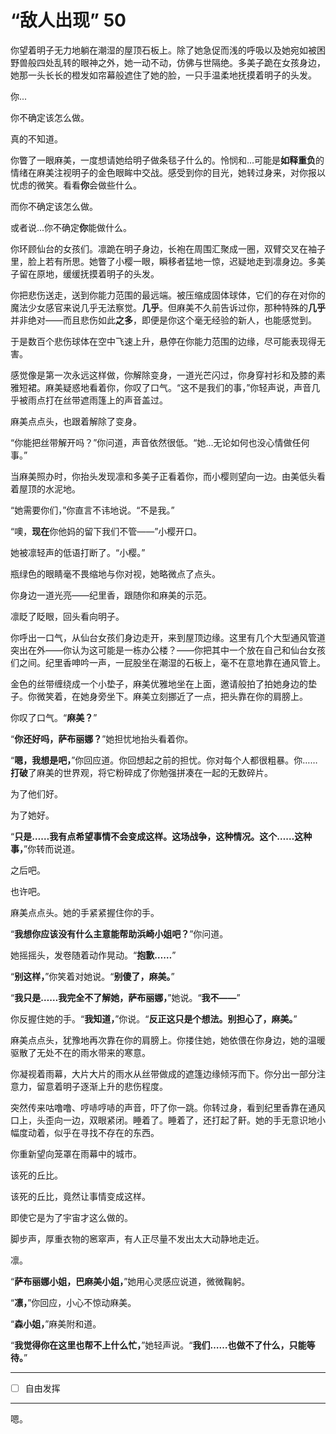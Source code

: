 # “敌人出现” 50

你望着明子无力地躺在潮湿的屋顶石板上。除了她急促而浅的呼吸以及她宛如被困野兽般四处乱转的眼神之外，她一动不动，仿佛与世隔绝。多美子跪在女孩身边，她那一头长长的橙发如帘幕般遮住了她的脸，一只手温柔地抚摸着明子的头发。

你...

你不确定该怎么做。

真的不知道。

你瞥了一眼麻美，一度想请她给明子做条毯子什么的。怜悯和...可能是**如释重负**的情绪在麻美注视明子的金色眼眸中交战。感受到你的目光，她转过身来，对你报以忧虑的微笑。看看**你**会做些什么。

而你不确定该怎么做。

或者说...你不确定**你**能做什么。

你环顾仙台的女孩们。凛跪在明子身边，长袍在周围汇聚成一圈，双臂交叉在袖子里，脸上若有所思。她瞥了小樱一眼，瞬移者猛地一惊，迟疑地走到凛身边。多美子留在原地，缓缓抚摸着明子的头发。

你把悲伤送走，送到你能力范围的最远端。被压缩成固体球体，它们的存在对你的魔法少女感官来说几乎无法察觉。**几乎**。但麻美不久前告诉过你，那种特殊的**几乎**并非绝对——而且悲伤如此**之多**，即便是你这个毫无经验的新人，也能感觉到。

于是数百个悲伤球体在空中飞速上升，悬停在你能力范围的边缘，尽可能表现得无害。

感觉像是第一次永远这样做，你解除变身，一道光芒闪过，你身穿衬衫和及膝的素雅短裙。麻美疑惑地看着你，你叹了口气。“这不是我们的事，”你轻声说，声音几乎被雨点打在丝带遮雨篷上的声音盖过。

麻美点点头，也跟着解除了变身。

“你能把丝带解开吗？”你问道，声音依然很低。“她...无论如何也没心情做任何事。”

当麻美照办时，你抬头发现凛和多美子正看着你，而小樱则望向一边。由美低头看着屋顶的水泥地。

“她需要你们，”你直言不讳地说。“不是我。”

“噢，**现在**你他妈的留下我们不管——”小樱开口。

她被凛轻声的低语打断了。“小樱。”

瓶绿色的眼睛毫不畏缩地与你对视，她略微点了点头。

你身边一道光亮——纪里香，跟随你和麻美的示范。

凛眨了眨眼，回头看向明子。

你呼出一口气，从仙台女孩们身边走开，来到屋顶边缘。这里有几个大型通风管道突出在外——你认为这可能是一栋办公楼？——你把其中一个放在自己和仙台女孩们之间。纪里香呻吟一声，一屁股坐在潮湿的石板上，毫不在意地靠在通风管上。

金色的丝带缠绕成一个小垫子，麻美优雅地坐在上面，邀请般拍了拍她身边的垫子。你微笑着，在她身旁坐下。麻美立刻挪近了一点，把头靠在你的肩膀上。

你叹了口气。“**麻美？**” 

“**你还好吗，萨布丽娜？**”她担忧地抬头看着你。

“**嗯，我想是吧，**”你回应道。你回想起之前的担忧。你对每个人都很粗暴。你……**打破**了麻美的世界观，将它粉碎成了你勉强拼凑在一起的无数碎片。

为了他们好。

为了她好。  

“**只是……我有点希望事情不会变成这样。这场战争，这种情况。这个……这种事，**”你转而说道。

之后吧。

也许吧。

麻美点点头。她的手紧紧握住你的手。

“**我想你应该没有什么主意能帮助浜崎小姐吧？**”你问道。

她摇摇头，发卷随着动作晃动。“**抱歉……**”

“**别这样，**”你笑着对她说。“**别傻了，麻美。**” 

“**我只是……我完全不了解她，萨布丽娜，**”她说。“**我不——**”

你反握住她的手。“**我知道，**”你说。“**反正这只是个想法。别担心了，麻美。**”

麻美点点头，犹豫地再次靠在你的肩膀上。你搂住她，她依偎在你身边，她的温暖驱散了无处不在的雨水带来的寒意。

你凝视着雨幕，大片大片的雨水从丝带做成的遮篷边缘倾泻而下。你分出一部分注意力，留意着明子逐渐上升的悲伤程度。

突然传来咕噜噜、哼哧哼哧的声音，吓了你一跳。你转过身，看到纪里香靠在通风口上，头歪向一边，双眼紧闭。睡着了。睡着了，还打起了鼾。她的手无意识地小幅度动着，似乎在寻找不存在的东西。  

你重新望向笼罩在雨幕中的城市。

该死的丘比。

该死的丘比，竟然让事情变成这样。

即使它是为了宇宙才这么做的。

脚步声，厚重衣物的窸窣声，有人正尽量不发出太大动静地走近。

凛。

“**萨布丽娜小姐，巴麻美小姐，**”她用心灵感应说道，微微鞠躬。

“**凛，**”你回应，小心不惊动麻美。

“**森小姐，**”麻美附和道。

“**我觉得你在这里也帮不上什么忙，**”她轻声说。“**我们……也做不了什么，只能等待。**”

---

- [ ] 自由发挥

---

嗯。
